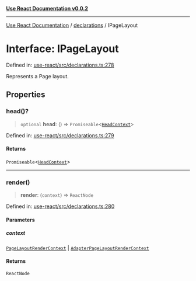 [**Use React Documentation v0.0.2**](../../README.md)

***

[Use React Documentation](../../modules.md) / [declarations](../README.md) / IPageLayout

# Interface: IPageLayout

Defined in: [use-react/src/declarations.ts:278](https://github.com/stonemjs/use-react/blob/9a749b225241b8e0ac2a5483904ca8322927b1d4/src/declarations.ts#L278)

Represents a Page layout.

## Properties

### head()?

> `optional` **head**: () => `Promiseable`\<[`HeadContext`](HeadContext.md)\>

Defined in: [use-react/src/declarations.ts:279](https://github.com/stonemjs/use-react/blob/9a749b225241b8e0ac2a5483904ca8322927b1d4/src/declarations.ts#L279)

#### Returns

`Promiseable`\<[`HeadContext`](HeadContext.md)\>

***

### render()

> **render**: (`context`) => `ReactNode`

Defined in: [use-react/src/declarations.ts:280](https://github.com/stonemjs/use-react/blob/9a749b225241b8e0ac2a5483904ca8322927b1d4/src/declarations.ts#L280)

#### Parameters

##### context

[`PageLayoutRenderContext`](PageLayoutRenderContext.md) | [`AdapterPageLayoutRenderContext`](AdapterPageLayoutRenderContext.md)

#### Returns

`ReactNode`
